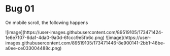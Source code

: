<h1>Bug 01</h1>

<p>On mobile scroll, the following happens</p>
![image](https://user-images.githubusercontent.com/89519105/173471424-1e6e7107-6da1-4da0-9a0d-6fccc9e5fb6c.png)
![image](https://user-images.githubusercontent.com/89519105/173471446-8e900141-2bb1-48be-a0ee-ce033004488c.png)
